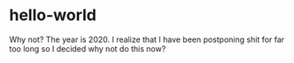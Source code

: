 # hello-world
Why not?
The year is 2020. I realize that I have been postponing shit for far too long so I decided why not do this now?
